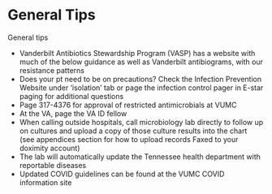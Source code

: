 # General Tips
 
General tips

-   Vanderbilt Antibiotics Stewardship Program (VASP) has a
    website
    with much of the below guidance as well as Vanderbilt antibiograms,
    with our resistance patterns
-   Does your pt need to be on precautions? Check the
    Infection Prevention Website
    under ‘isolation’ tab or page the infection control pager in E-star
    paging for additional questions
-   Page 317-4376 for approval of restricted antimicrobials at VUMC
-   At the VA, page the VA ID fellow
-   When calling outside hospitals, call microbiology lab directly to
    follow up on cultures and upload a copy of those culture results
    into the chart (see appendices section for how to upload records
    Faxed to your doximity account)
-   The lab will automatically update the Tennessee health department
    with reportable diseases
-   Updated
    COVID guidelines can be found at the
    VUMC COVID information site
